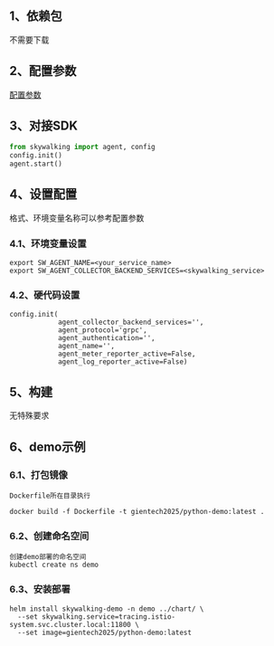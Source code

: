 ## 1、依赖包

不需要下载

## 2、配置参数

[配置参数](https://github.com/apache/skywalking-python/blob/master/docs/en/setup/Configuration.md)

## 3、对接SDK
```python
from skywalking import agent, config
config.init()
agent.start()
```

## 4、设置配置
格式、环境变量名称可以参考配置参数
### 4.1、环境变量设置
```shell
export SW_AGENT_NAME=<your_service_name>
export SW_AGENT_COLLECTOR_BACKEND_SERVICES=<skywalking_service>
```

### 4.2、硬代码设置
```
config.init(
            agent_collector_backend_services='',
            agent_protocol='grpc',
            agent_authentication='',
            agent_name='',
            agent_meter_reporter_active=False,
            agent_log_reporter_active=False)
```
## 5、构建

无特殊要求
## 6、demo示例

### 6.1、打包镜像
```
Dockerfile所在目录执行

docker build -f Dockerfile -t gientech2025/python-demo:latest .
```
### 6.2、创建命名空间
```
创建demo部署的命名空间
kubectl create ns demo
```
### 6.3、安装部署
```
helm install skywalking-demo -n demo ../chart/ \
  --set skywalking.service=tracing.istio-system.svc.cluster.local:11800 \
  --set image=gientech2025/python-demo:latest
```
